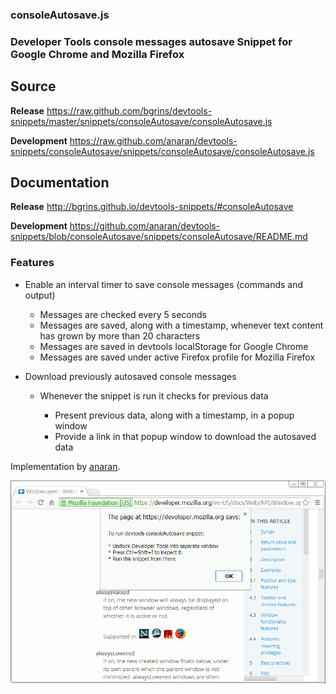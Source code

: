 ### consoleAutosave.js

### Developer Tools console messages autosave Snippet for Google Chrome and Mozilla Firefox

Source
-------

**Release** https://raw.github.com/bgrins/devtools-snippets/master/snippets/consoleAutosave/consoleAutosave.js

**Development** https://raw.github.com/anaran/devtools-snippets/consoleAutosave/snippets/consoleAutosave/consoleAutosave.js

Documentation
-------

**Release** http://bgrins.github.io/devtools-snippets/#consoleAutosave

**Development** https://github.com/anaran/devtools-snippets/blob/consoleAutosave/snippets/consoleAutosave/README.md

### Features

-  Enable an interval timer to save console messages (commands and output)

    - Messages are checked every 5 seconds
    - Messages are saved, along with a timestamp, whenever text content has grown by more than 20 characters
    - Messages are saved  in devtools localStorage for Google Chrome
    - Messages are saved  under active Firefox profile for Mozilla Firefox

-  Download previously autosaved console messages

    - Whenever the snippet is run it checks for previous data

        - Present previous data, along with a timestamp, in a popup window
        - Provide a link in that popup window to download the autosaved data

Implementation by [anaran](https://github.com/anaran).

[![consoleAutosave](consoleAutosave.gif)](consoleAutosave.js)

